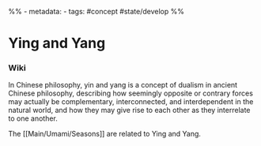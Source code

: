 %% - metadata:
	- tags: #concept #state/develop %% 
# Ying and Yang

### Wiki
In Chinese philosophy, yin and yang is a concept of dualism in ancient Chinese philosophy, describing how seemingly opposite or contrary forces may actually be complementary, interconnected, and interdependent in the natural world, and how they may give rise to each other as they interrelate to one another.

The [[Main/Umami/Seasons]] are related to Ying and Yang.


